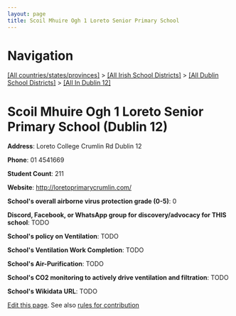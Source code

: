 ```yaml
---
layout: page
title: Scoil Mhuire Ogh 1 Loreto Senior Primary School
---
```

# Navigation

[[All countries/states/provinces]](../../../..) > [[All Irish School Districts]](../../..) > [[All Dublin School Districts]](../..) > [[All In Dublin 12]](..)

# Scoil Mhuire Ogh 1 Loreto Senior Primary School (Dublin 12)

**Address**: Loreto College Crumlin Rd Dublin 12

**Phone**: 01 4541669

**Student Count**: 211

**Website**: <http://loretoprimarycrumlin.com/>

**School's overall airborne virus protection grade (0-5)**: 0

**Discord, Facebook, or WhatsApp group for discovery/advocacy for THIS school**: TODO

**School's policy on Ventilation**: TODO

**School's Ventilation Work Completion**: TODO

**School's Air-Purification**: TODO

**School's CO2 monitoring to actively drive ventilation and filtration**: TODO

**School's Wikidata URL**: TODO


[Edit this page](https://github.com/ventilate-schools/Ireland/edit/main/./Dublin_12/Scoil_Mhuire_Ogh_1_Loreto_Senior_Primary_School.md). See also [rules for contribution](../../../contribution-rules/)